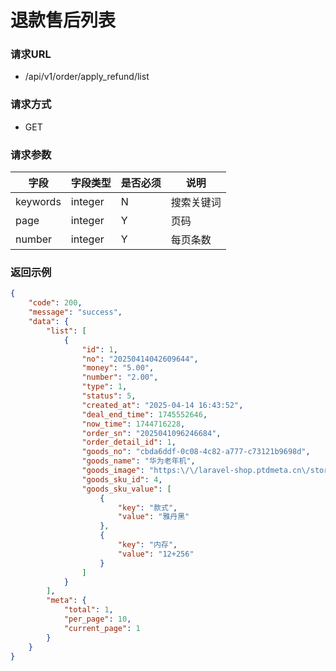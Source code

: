 # 退款售后列表

### 请求URL

* /api/v1/order/apply_refund/list

### 请求方式

* GET

### 请求参数

| 字段       | 字段类型    | 是否必须 | 说明    |
|----------|---------|------|-------|
| keywords | integer | N    | 搜索关键词 |
| page     | integer | Y    | 页码    |
| number   | integer | Y    | 每页条数  |

### 返回示例

```json
{
    "code": 200,
    "message": "success",
    "data": {
        "list": [
            {
                "id": 1,
                "no": "20250414042609644",
                "money": "5.00",
                "number": "2.00",
                "type": 1,
                "status": 5,
                "created_at": "2025-04-14 16:43:52",
                "deal_end_time": 1745552646,
                "now_time": 1744716228,
                "order_sn": "2025041096246684",
                "order_detail_id": 1,
                "goods_no": "cbda6ddf-0c08-4c82-a777-c73121b9698d",
                "goods_name": "华为老年机",
                "goods_image": "https:\/\/laravel-shop.ptdmeta.cn\/storage\/manage\/2025\/04\/01\/cr7J8mCH3mcDo1unCAixpLpngG8hi7vfhIDTFhmh.jpg",
                "goods_sku_id": 4,
                "goods_sku_value": [
                    {
                        "key": "款式",
                        "value": "雅丹黑"
                    },
                    {
                        "key": "内存",
                        "value": "12+256"
                    }
                ]
            }
        ],
        "meta": {
            "total": 1,
            "per_page": 10,
            "current_page": 1
        }
    }
}
```

